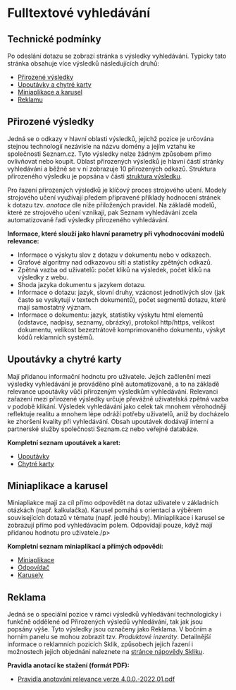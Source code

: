 Fulltextové vyhledávání
=======================

Technické podmínky
------------------

Po odeslání dotazu se zobrazí stránka s výsledky vyhledávání. Typicky tato stránka obsahuje více výsledků následujících druhů:

* [Přirozené výsledky](https://napoveda.seznam.cz/cz/fulltext-hledani-v-internetu/technicke-podminky/organic)
* [Upoutávky a chytré karty](https://napoveda.seznam.cz/cz/fulltext-hledani-v-internetu/technicke-podminky/upoutavky)
* [Miniaplikace a karusel](https://napoveda.seznam.cz/cz/fulltext-hledani-v-internetu/technicke-podminky/miniaplikace)
* [Reklamu](https://napoveda.seznam.cz/cz/fulltext-hledani-v-internetu/technicke-podminky/reklama)

Přirozené výsledky
------------------

Jedná se o odkazy v hlavní oblasti výsledků, jejichž pozice je určována stejnou technologií nezávisle na názvu domény a jejím vztahu ke společnosti Seznam.cz. Tyto výsledky nelze žádným způsobem přímo ovlivňovat nebo koupit. Oblast přirozených výsledků je hlavní částí stránky vyhledávání a běžně se v ní zobrazuje 10 přirozených odkazů. Struktura přirozeného výsledku je popsána v části [struktura výsledku](https://napoveda.seznam.cz/cz/fulltext-hledani-v-internetu/struktura-vysledku).

Pro řazení přirozených výsledků je klíčový proces strojového učení. Modely strojového učení využívají předem připravené příklady hodnocení stránek k dotazu tzv. _anotace_ dle níže přiložených pravidel. Na základě modelů, které ze strojového učení vznikají, pak Seznam vyhledávání zcela automatizovaně řadí výsledky přirozeného vyhledávání.

**Informace, které slouží jako hlavní parametry při vyhodnocování modelů relevance:**

* Informace o výskytu slov z dotazu v dokumentu nebo v odkazech.
* Grafové algoritmy nad odkazovou sítí a statistiky zpětných odkazů.
* Zpětná vazba od uživatelů: počet kliků na výsledek, počet kliků na výsledky z webu.
* Shoda jazyka dokumentu s jazykem dotazu.
* Informace o dotazu: jazyk, slovní druhy, vzácnost jednotlivých slov (jak často se vyskytují v textech dokumentů), počet segmentů dotazu, které mají samostatný význam.
* Informace o dokumentu: jazyk, statistiky výskytu html elementů (odstavce, nadpisy, seznamy, obrázky), protokol http/https, velikost dokumentu, velikost bezeztrátově komprimovaného dokumentu, výskyt kódů reklamních systémů.

Upoutávky a chytré karty
------------------------

Mají přidanou informační hodnotu pro uživatele. Jejich začlenění mezi výsledky vyhledávání je prováděno plně automatizovaně, a to na základě relevance upoutávky vůči přirozeným výsledkům vyhledávání. Relevanci zařazení mezi přirozené výsledky určuje převážně uživatelská zpětná vazba v podobě klikání. Výsledek vyhledávání jako celek tak mnohem věrohodněji reflektuje realitu a mnohem lépe odráží potřeby uživatelů, aniž by docházelo ke zhoršení kvality při vyhledávání. Obsah upoutávek dodávají interní a partnerské služby společnosti Seznam.cz nebo veřejné databáze.

**Kompletní seznam upoutávek a karet:**

* [Upoutávky](https://napoveda.seznam.cz/cz/fulltext-hledani-v-internetu/zobrazeni-dalsich-sluzeb/)
* [Chytré karty](https://napoveda.seznam.cz/cz/fulltext-hledani-v-internetu/chytre-karty/)

Miniaplikace a karusel
----------------------

Miniapliakce mají za cíl přímo odpovědět na dotaz uživatele v základních otázkách (např. kalkulačka). Karusel pomáhá s orientací a výběrem souvisejících dotazů v tématu (např. jedlé houby). Miniaplikace i karusel se zobrazují přímo pod vyhledávacím polem. Odpovídají pouze, když mají přidanou hodnotu pro uživatele./p>

**Kompletní seznam miniaplikací a přímých odpovědí:**

* [Miniaplikace](https://napoveda.seznam.cz/cz/fulltext-hledani-v-internetu/miniaplikace/)
* [Odpovídač](https://napoveda.seznam.cz/cz/fulltext-hledani-v-internetu/odpovidac/)
* [Karusely](https://napoveda.seznam.cz/cz/fulltext-hledani-v-internetu/karusely/)

Reklama
-------

Jedná se o speciální pozice v rámci výsledků vyhledávání technologicky i funkčně oddělené od Přirozených výsledů vyhledávání, tak jak jsou popsány výše. Tyto výsledky jsou označeny jako Reklama. V bočním a horním panelu se mohou zobrazit tzv. _Produktové inzeráty_. Detailnější informace o reklamních pozicích Sklik, způsobech jejich řazení i možnostech jejich objednání naleznete na [stránce nápovědy Skliku](http://napoveda.sklik.cz/).

**Pravidla anotací ke stažení (formát PDF):**

* [Pravidla anotování relevance verze 4.0.0.-2022.01.pdf](https://napoveda.seznam.cz/soubory/Fulltext/Pravidla-anotovani-relevance-verze-4.0.0_-022.01.pdf)